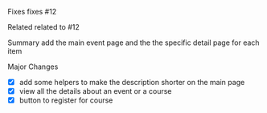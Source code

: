 Fixes
fixes #12

Related
related to #12

Summary
add the main event page and the the specific detail page for each item

Major Changes
- [x] add some helpers to make the description shorter on the main page
- [x] view all the details about an event or a course
- [x] button to register for course
